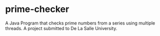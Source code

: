 # prime-checker
A Java Program that checks prime numbers from a series using multiple threads. A project submitted to De La Salle University.
